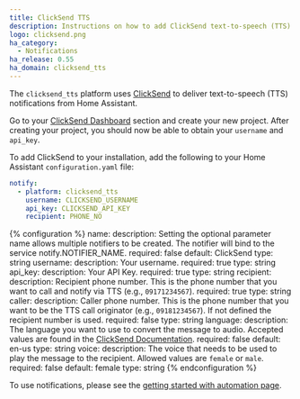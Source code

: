```yaml
---
title: ClickSend TTS
description: Instructions on how to add ClickSend text-to-speech (TTS) notifications to Home Assistant.
logo: clicksend.png
ha_category:
  - Notifications
ha_release: 0.55
ha_domain: clicksend_tts
---
```


The `clicksend_tts` platform uses [ClickSend](https://clicksend.com) to deliver text-to-speech (TTS) notifications from Home Assistant.

Go to your [ClickSend Dashboard](https://dashboard.clicksend.com) section and create your new project. After creating your project, you should now be able to obtain your `username` and `api_key`.

To add ClickSend to your installation, add the following to your Home Assistant `configuration.yaml` file:

```yaml
notify:
  - platform: clicksend_tts
    username: CLICKSEND_USERNAME
    api_key: CLICKSEND_API_KEY
    recipient: PHONE_NO
```

{% configuration %}
name:
  description: Setting the optional parameter name allows multiple notifiers to be created. The notifier will bind to the service notify.NOTIFIER_NAME.
  required: false
  default: ClickSend
  type: string
username:
  description: Your username.
  required: true
  type: string
api_key:
  description: Your API Key.
  required: true
  type: string
recipient:
  description: Recipient phone number. This is the phone number that you want to call and notify via TTS (e.g., `09171234567`).
  required: true
  type: string
caller:
  description: Caller phone number. This is the phone number that you want to be the TTS call originator (e.g., `09181234567`). If not defined the recipient number is used.
  required: false
  type: string
language:
  description: The language you want to use to convert the message to audio. Accepted values are found in the [ClickSend Documentation](http://docs.clicksend.apiary.io/#reference/voice/voice-languages).
  required: false
  default: en-us
  type: string
voice:
  description: The voice that needs to be used to play the message to the recipient. Allowed values are `female` or `male`.
  required: false
  default: female
  type: string
{% endconfiguration %}

To use notifications, please see the [getting started with automation page](/getting-started/automation/).
